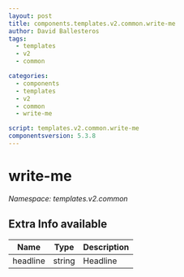 ```yaml
---
layout: post
title: components.templates.v2.common.write-me
author: David Ballesteros
tags:
  - templates
  - v2
  - common

categories:
  - components
  - templates
  - v2
  - common
  - write-me

script: templates.v2.common.write-me
componentsversion: 5.3.8
---
```

# write-me

*Namespace: templates.v2.common*

## Extra Info available

| Name | Type | Description |
| --- | --- | --- |
| headline | string | Headline |
